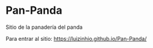 # Pan-Panda
Sitio de la panadería del panda

Para entrar al sitio: https://luizinhio.github.io/Pan-Panda/

